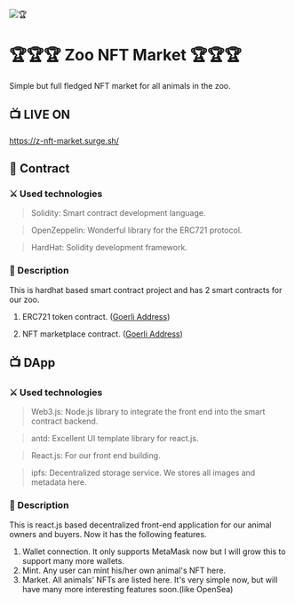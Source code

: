 ![🏆](https://github.com/dany-armstrong/zoo-nft-market/blob/main/screenshot.jpg?raw=true)

# 🏆🏆🏆 Zoo NFT Market 🏆🏆🏆

Simple but full fledged NFT market for all animals in the zoo.

## 📺 LIVE ON

https://z-nft-market.surge.sh/

## 📜 Contract

### ⚔️ Used technologies

> Solidity: Smart contract development language.

> OpenZeppelin: Wonderful library for the ERC721 protocol.

> HardHat: Solidity development framework.

### 📝 Description

This is hardhat based smart contract project and has 2 smart contracts for our zoo.

1. ERC721 token contract.
   ([Goerli Address](https://goerli.etherscan.io/address/0x2a95Cb31661d3d67CcFC94bf5727ed98289358Cf))

2. NFT marketplace contract.
   ([Goerli Address](https://goerli.etherscan.io/address/0x3BA8E0a50C4566f66C2FD32E446ada815c1d1196))

## 📺 DApp

### ⚔️ Used technologies

> Web3.js: Node.js library to integrate the front end into the smart contract backend.

> antd: Excellent UI template library for react.js.

> React.js: For our front end building.

> ipfs: Decentralized storage service. We stores all images and metadata here.

### 📝 Description

This is react.js based decentralized front-end application for our animal owners and buyers.
Now it has the following features.

1. Wallet connection.
   It only supports MetaMask now but I will grow this to support many more wallets.
2. Mint.
   Any user can mint his/her own animal's NFT here.
3. Market.
   All animals' NFTs are listed here.
   It's very simple now, but will have many more interesting features soon.(like OpenSea)
